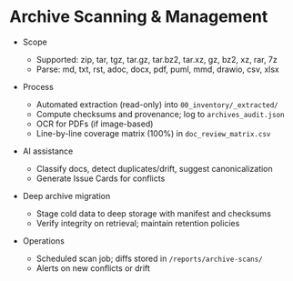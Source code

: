 # Archive Scanning & Management

- Scope
  - Supported: zip, tar, tgz, tar.gz, tar.bz2, tar.xz, gz, bz2, xz, rar, 7z
  - Parse: md, txt, rst, adoc, docx, pdf, puml, mmd, drawio, csv, xlsx

- Process
  - Automated extraction (read-only) into `00_inventory/_extracted/`
  - Compute checksums and provenance; log to `archives_audit.json`
  - OCR for PDFs (if image-based)
  - Line-by-line coverage matrix (100%) in `doc_review_matrix.csv`

- AI assistance
  - Classify docs, detect duplicates/drift, suggest canonicalization
  - Generate Issue Cards for conflicts

- Deep archive migration
  - Stage cold data to deep storage with manifest and checksums
  - Verify integrity on retrieval; maintain retention policies

- Operations
  - Scheduled scan job; diffs stored in `/reports/archive-scans/`
  - Alerts on new conflicts or drift

